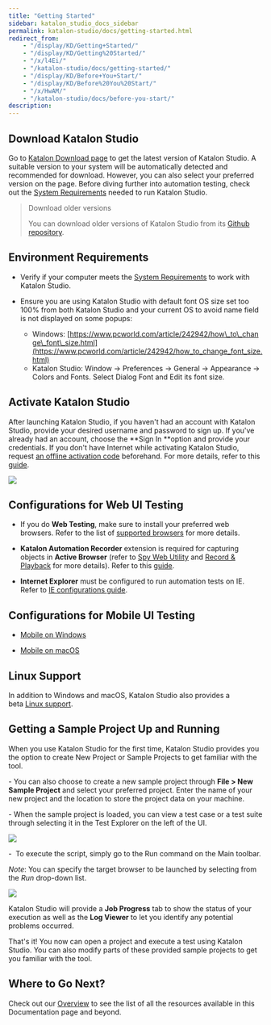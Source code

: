 ```yaml
---
title: "Getting Started"
sidebar: katalon_studio_docs_sidebar
permalink: katalon-studio/docs/getting-started.html
redirect_from:
    - "/display/KD/Getting+Started/"
    - "/display/KD/Getting%20Started/"
    - "/x/l4Ei/"
    - "/katalon-studio/docs/getting-started/"
    - "/display/KD/Before+You+Start/"
    - "/display/KD/Before%20You%20Start/"
    - "/x/HwAM/"
    - "/katalon-studio/docs/before-you-start/"
description:
---
```

Download Katalon Studio
-----------------------

Go to [Katalon Download page](https://www.katalon.com/download/) to get the latest version of Katalon Studio. A suitable version to your system will be automatically detected and recommended for download. However, you can also select your preferred version on the page. Before diving further into automation testing, check out the [System Requirements](/display/KD/System+Requirements) needed to run Katalon Studio. 

> Download older versions
>
> You can download older versions of Katalon Studio from its [Github repository](https://github.com/katalon-studio/katalon-studio/releases).

Environment Requirements
------------------------

* Verify if your computer meets the [System Requirements](http://docs.katalon.com/display/KD/System+Requirements) to work with Katalon Studio.

* Ensure you are using Katalon Studio with default font OS size set too 100% from both Katalon Studio and your current OS to avoid name field is not displayed on some popups:
    * Windows: [https://www.pcworld.com/article/242942/how\_to\_change\_font\_size.html](https://www.pcworld.com/article/242942/how_to_change_font_size.html)
    * Katalon Studio: Window → Preferences → General → Appearance → Colors and Fonts. Select Dialog Font and Edit its font size.

Activate Katalon Studio
-----------------------

After launching Katalon Studio, if you haven't had an account with Katalon Studio, provide your desired username and password to sign up. If you've already had an account, choose the **Sign In **option and provide your credentials. If you don't have Internet while activating Katalon Studio, request [an offline activation code](https://www.katalon.com/activation/) beforehand. For more details, refer to this [guide](/x/ERLR).

![](../../images/katalon-studio/docs/getting-started/image2018-8-30-143A133A37.png)

Configurations for Web UI Testing
---------------------------------

* If you do **Web Testing**, make sure to install your preferred web browsers. Refer to the list of [supported browsers](/display/KD/Supported+Environments) for more details.

* **Katalon Automation Recorder** extension is required for capturing objects in **Active Browser** (refer to [Spy Web Utility](/x/5BZO#SpyWebUtility(sinceversion5.0.0)-CaptureobjectsusingWebObjectSpy) and [Record & Playback](/display/KD/Record+Web+Utility) for more details). Refer to this [guide](/x/JYgw).

* **Internet Explorer** must be configured to run automation tests on IE. Refer to [IE configurations guide](/x/iwEo).

Configurations for Mobile UI Testing
------------------------------------

* [Mobile on Windows](/display/KD/Mobile+on+Windows)

* [Mobile on macOS](/display/KD/Mobile+on+macOS)

Linux Support
-------------

In addition to Windows and macOS, Katalon Studio also provides a beta [Linux support](/display/KD/Linux+Support).

Getting a Sample Project Up and Running
---------------------------------------

When you use Katalon Studio for the first time, Katalon Studio provides you the option to create New Project or Sample Projects to get familiar with the tool.

\- You can also choose to create a new sample project through **File > New Sample Project** and select your preferred project. Enter the name of your new project and the location to store the project data on your machine.

\- When the sample project is loaded, you can view a test case or a test suite through selecting it in the Test Explorer on the left of the UI.

![](../../images/katalon-studio/docs/getting-started/Screen-Shot-2018-09-06-at-2.32.06-PM.png)

\-  To execute the script, simply go to the Run command on the Main toolbar.

_Note_: You can specify the target browser to be launched by selecting from the _Run_ drop-down list.

![](../../images/katalon-studio/docs/getting-started/Screen-Shot-2018-09-06-at-2.33.04-PM.png)

Katalon Studio will provide a **Job Progress** tab to show the status of your execution as well as the **Log Viewer** to let you identify any potential problems occurred.

That's it! You now can open a project and execute a test using Katalon Studio. You can also modify parts of these provided sample projects to get you familiar with the tool.

Where to Go Next?
-----------------

Check out our [Overview](/display/KD/Overview) to see the list of all the resources available in this Documentation page and beyond.
